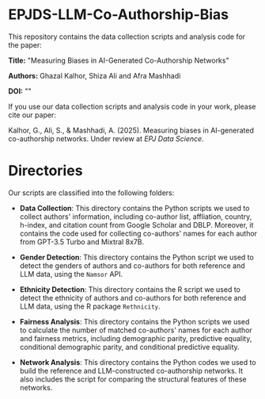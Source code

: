 # EPJDS-LLM-Co-Authorship-Bias

This repository contains the data collection scripts and analysis code for the paper:

**Title:** "Measuring Biases in AI-Generated Co-Authorship Networks"

**Authors:** Ghazal Kalhor, Shiza Ali and Afra Mashhadi

**DOI:** ""

If you use our data collection scripts and analysis code in your work, please cite our paper:

Kalhor, G., Ali, S., & Mashhadi, A. (2025). Measuring biases in AI-generated co-authorship networks. Under review at *EPJ Data Science*.

# Directories

Our scripts are classified into the following folders:

* **Data Collection**: This directory contains the Python scripts we used to collect authors' information, including co-author list, affliation, country, h-index, and citation count from Google Scholar and DBLP. Moreover, it contains the code used for collecting co-authors' names for each author from GPT-3.5 Turbo and Mixtral 8x7B.

* **Gender Detection**: This directory contains the Python script we used to detect the genders of authors and co-authors for both reference and LLM data, using the `Namsor` API.

* **Ethnicity Detection**: This directory contains the R script we used to detect the ethnicity of authors and co-authors for both reference and LLM data, using the R package `Rethnicity`.

* **Fairness Analysis**: This directory contains the Python scripts we used to calculate the number of matched co-authors' names for each author and fairness metrics, including demographic parity, predictive equality, conditional demographic parity, and conditional predictive equality.

* **Network Analysis**: This directory contains the Python codes we used to build the reference and LLM-constructed co-authorship networks. It also includes the script for comparing the structural features of these networks.